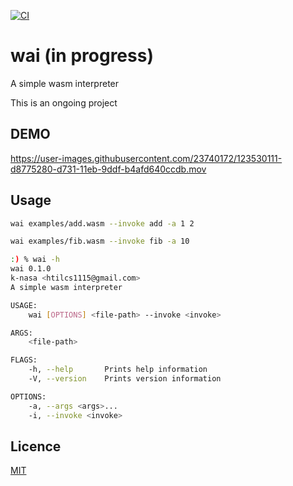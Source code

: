 [![CI](https://github.com/k-nasa/wai/actions/workflows/ci.yml/badge.svg)](https://github.com/k-nasa/wai/actions/workflows/ci.yml)

# wai (in progress)

A simple wasm interpreter

This is an ongoing project


## DEMO

https://user-images.githubusercontent.com/23740172/123530111-d8775280-d731-11eb-9ddf-b4afd640ccdb.mov


## Usage

```bash
wai examples/add.wasm --invoke add -a 1 2

wai examples/fib.wasm --invoke fib -a 10
```


```bash
:) % wai -h
wai 0.1.0
k-nasa <htilcs1115@gmail.com>
A simple wasm interpreter

USAGE:
    wai [OPTIONS] <file-path> --invoke <invoke>

ARGS:
    <file-path>

FLAGS:
    -h, --help       Prints help information
    -V, --version    Prints version information

OPTIONS:
    -a, --args <args>...
    -i, --invoke <invoke>
```

## Licence

[MIT](https://github.com/k-nasa/wai/blob/master/LICENSE)
